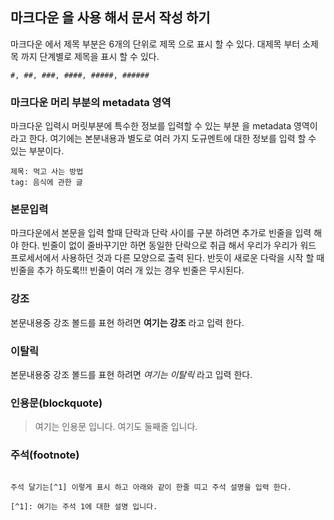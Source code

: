 ## 마크다운 을 사용 해서 문서 작성 하기

마크다운 에서 제목 부분은 6개의 단위로 제목 으로 표시 할 수 있다.
대제목 부터 소제목 까지 단계별로 제목을 표시 할 수 있다.


```
#, ##, ###, ####, #####, ######
```


### 마크다운 머리 부분의 metadata 영역

마크다운  입력시 머릿부분에 특수한  정보를 입력할 수  있는 부분 을 metadata 영역이라고 한다.
여기에는 본분내용과 별도로 여러 가지 도규멘트에 대한 정보를  입력 할 수 있는 부분이다.

```
제목: 먹고 사는 방법
tag: 음식에 관한 글
```

###  본문입력

마크다운에서  본문을 입력 할때 단락과 단락 사이를 구분 하려면 추가로 빈줄을 입력 해야 한다.
빈줄이 없이 줄바꾸기만 하면 동일한 단락으로 취급 해서  우리가 우리가 워드 프로세서에서 사용하던 것과 다른 모양으로 출력 된다.  반듯이 새로운 다락을 시작 할 때 빈줄을 추가 하도록!!!
빈줄이 여러 개 있는 경우 빈줄은  무시된다. 

### 강조
본문내용중 강조 볼드를 표현 하려면 **여기는 강조** 라고 입력 한다.

###  이탈릭
본문내용중 강조 볼드를 표현 하려면 *여기는 이탈릭* 라고 입력 한다.

### 인용문(blockquote)

> 여기는 인용문 입니다.
> 여기도 둘째줄 입니다.
> 

### 주석(footnote)

```

주석 달기는[^1] 이렇게 표시 하고 아래와 같이 한줄 띠고 주석 설명을 입력 한다.

[^1]: 여기는 주석 1에 대한 설명 입니다.

```


